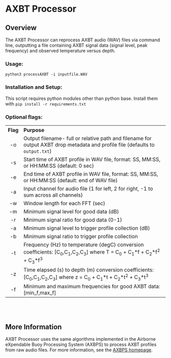 # **AXBT Processor**

## Overview
The AXBT Processor can reprocess AXBT audio (WAV) files via command line, outputting a file containing AXBT signal data (signal level, peak frequency) and observed temperature versus depth. 


### Usage:
`python3 processAXBT -i inputfile.WAV`

### Installation and Setup:
This script requires python modules other than python base. Install them with `pip install -r requirements.txt`

### Optional flags:

<table>
  <tbody>
    <tr>
      <th align="center">Flag</th>
      <th align="left">Purpose</th>
    </tr>
    <tr>
      <td align="center">-o</td>
      <td>Output filename- full or relative path and filename for output AXBT drop metadata and profile file (defaults to <code>output.txt</code>)</td>
    </tr>
    <tr>
      <td align="center">-s</td>
      <td>Start time of AXBT profile in WAV file, format: SS, MM:SS, or HH:MM:SS (default: 0 sec)</td>
    </tr>
    <tr>
      <td align="center">-e</td>
      <td>End time of AXBT profile in WAV file, format: SS, MM:SS, or HH:MM:SS (default: end of WAV file)</td>
    </tr>  
    <tr>
      <td align="center">-a</td>
      <td>Input channel for audio file (1 for left, 2 for right, -1 to sum across all channels)</td>
    </tr>  
    <tr>
      <td align="center">-w</td>
      <td>Window length for each FFT (sec)</td>
    </tr>  
    <tr>
      <td align="center">-m</td>
      <td>Minimum signal level for good data (dB)</td>
    </tr>  
    <tr>
      <td align="center">-r</td>
      <td>Minimum signal ratio for good data (0-1)</td>
    </tr>  
    <tr>
      <td align="center">-a</td>
      <td>Minimum signal level to trigger profile collection (dB)</td>
    </tr>  
    <tr>
      <td align="center">-b</td>
      <td>Minimum signal ratio to trigger profile collection</td>
    </tr>  
    <tr>
      <td align="center">-t</td>
      <td>Frequency (Hz) to temperature (degC) conversion coefficients: [C<sub>0</sub>,C<sub>1</sub>,C<sub>2</sub>,C<sub>3</sub>] where T = C<sub>0</sub> + C<sub>1</sub>*f + C<sub>2</sub>*f<sup>2</sup> + C<sub>3</sub>*f<sup>3</sup></td>
    </tr>  
    <tr>
      <td align="center">-z</td>
      <td>Time elapsed (s) to depth (m) conversion coefficients: [C<sub>0</sub>,C<sub>1</sub>,C<sub>2</sub>,C<sub>3</sub>] where z = C<sub>0</sub> + C<sub>1</sub>*t + C<sub>2</sub>*t<sup>2</sup> + C<sub>3</sub>*t<sup>3</sup></td>
    </tr>  
    <tr>
      <td align="center">-f</td>
      <td>Minimum and maximum frequencies for good AXBT data: [min_f,max_f]</td>
    </tr>  
    </tbody>
</table>

<br />
<br />



## More Information

AXBT Processor uses the same algorithms implemented in the Airborne eXpendable Buoy Processing System (AXBPS) to process AXBT profiles from raw audio files. For more information, see the [AXBPS homepage](http://mmmfire.whoi.edu/axbps).


<br />

